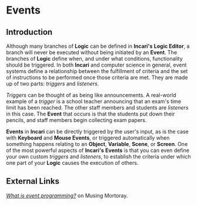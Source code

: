 # Events

## Introduction

Although many branches of **Logic** can be defined in **Incari's** **Logic Editor**, a branch will never be executed without being initiated by an **Event**. The branches of **Logic** define when, and under what conditions, functionality should be triggered. In both **Incari** and computer science in general, event systems define a relationship between the fulfillment of criteria and the set of instructions to be performed once those criteria are met. They are made up of two parts: _triggers_ and _listeners_.

_Triggers_ can be thought of as being like announcements. A real-world example of a _trigger_ is a school teacher announcing that an exam's time limit has been reached. The other staff members and students are _listeners_ in this case. The **Event** that occurs is that the students put down their pencils, and staff members begin collecting exam papers.

**Events** in **Incari** can be directly triggered by the user's input, as is the case with **Keyboard** and **Mouse Events**, or triggered automatically when something happens relating to an **Object**, **Variable**, **Scene**, or **Screen**. One of the most powerful aspects of **Incari's** **Events** is that you can even define your own custom _triggers_ and _listeners_, to establish the criteria under which one part of your **Logic** causes the execution of others.

## External Links

[_What is event programming?_](https://mortoray.com/2017/06/26/what-is-event-programming/) on Musing Mortoray.

